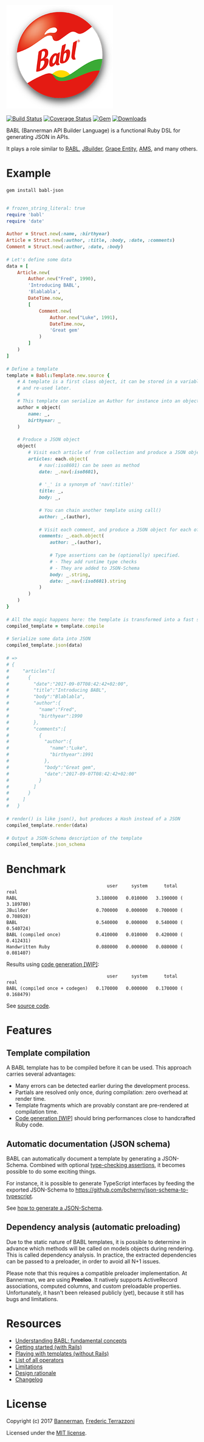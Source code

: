 ![BABL Logo](https://github.com/getbannerman/babl/raw/master/logo-babl.png)

[![Build Status](https://travis-ci.org/getbannerman/babl.svg?branch=master)](https://travis-ci.org/getbannerman/babl)
[![Coverage Status](https://coveralls.io/repos/github/getbannerman/babl/badge.svg)](https://coveralls.io/github/getbannerman/babl)
[![Gem](https://img.shields.io/gem/v/babl-json.svg)](https://rubygems.org/gems/babl-json)
[![Downloads](https://img.shields.io/gem/dt/babl-json.svg)](https://rubygems.org/gems/babl-json)

BABL (Bannerman API Builder Language) is a functional Ruby DSL for generating JSON in APIs.

It plays a role similar to [RABL](https://github.com/nesquena/rabl), [JBuilder](https://github.com/rails/jbuilder), [Grape Entity](https://github.com/ruby-grape/grape-entity), [AMS](https://github.com/rails-api/active_model_serializers), and many others.

# Example

```
gem install babl-json
```

```ruby

# frozen_string_literal: true
require 'babl'
require 'date'

Author = Struct.new(:name, :birthyear)
Article = Struct.new(:author, :title, :body, :date, :comments)
Comment = Struct.new(:author, :date, :body)

# Let's define some data
data = [
    Article.new(
        Author.new("Fred", 1990),
        'Introducing BABL',
        'Blablabla',
        DateTime.now,
        [
            Comment.new(
                Author.new("Luke", 1991),
                DateTime.now,
                'Great gem'
            )
        ]
    )
]

# Define a template
template = Babl::Template.new.source {
    # A template is a first class object, it can be stored in a variable ("inline partial")
    # and re-used later.
    #
    # This template can serialize an Author for instance into an object.
    author = object(
        name: _,
        birthyear: _
    )

    # Produce a JSON object
    object(
        # Visit each article of from collection and produce a JSON object for each elements
        articles: each.object(
            # nav(:iso8601) can be seen as method
            date: _.nav(:iso8601),

            # '_' is a synonym of 'nav(:title)'
            title: _,
            body: _,

            # You can chain another template using call()
            author: _.(author),

            # Visit each comment, and produce a JSON object for each of them.
            comments: _.each.object(
                author: _.(author),

                # Type assertions can be (optionally) specified.
                # - They add runtime type checks
                # - They are added to JSON-Schema
                body: _.string,
                date: _.nav(:iso8601).string
            )
        )
    )
}

# All the magic happens here: the template is transformed into a fast serializer.
compiled_template = template.compile

# Serialize some data into JSON
compiled_template.json(data)

# =>
# {
#     "articles":[
#       {
#         "date":"2017-09-07T08:42:42+02:00",
#         "title":"Introducing BABL",
#         "body":"Blablabla",
#         "author":{
#           "name":"Fred",
#           "birthyear":1990
#         },
#         "comments":[
#           {
#             "author":{
#               "name":"Luke",
#               "birthyear":1991
#             },
#             "body":"Great gem",
#             "date":"2017-09-07T08:42:42+02:00"
#           }
#         ]
#       }
#     ]
#   }

# render() is like json(), but produces a Hash instead of a JSON
compiled_template.render(data)

# Output a JSON-Schema description of the template
compiled_template.json_schema
```

# Benchmark

```
                                     user     system      total        real
RABL                             3.180000   0.010000   3.190000 (  3.189780)
JBuilder                         0.700000   0.000000   0.700000 (  0.708928)
BABL                             0.540000   0.000000   0.540000 (  0.540724)
BABL (compiled once)             0.410000   0.010000   0.420000 (  0.412431)
Handwritten Ruby                 0.080000   0.000000   0.080000 (  0.081407)
```

Results using [code generation [WIP]](https://github.com/getbannerman/babl/pull/21):
```
                                     user     system      total        real
BABL (compiled once + codegen)   0.170000   0.000000   0.170000 (  0.168479)
```
See [source code](spec/perfs/comparison_spec.rb).

# Features

## Template compilation

A BABL template has to be compiled before it can be used. This approach carries several advantages:
- Many errors can be detected earlier during the development process.
- Partials are resolved only once, during compilation: zero overhead at render time.
- Template fragments which are provably constant are pre-rendered at compilation time.
- [Code generation [WIP]](https://github.com/getbannerman/babl/pull/21) should bring performances close to handcrafted Ruby code.

## Automatic documentation (JSON schema)

BABL can automatically document a template by generating a JSON-Schema. Combined with optional [type-checking assertions](pages/operators.md#typed), it becomes possible to do some exciting things.

For instance, it is possible to generate TypeScript interfaces by feeding the exported JSON-Schema to https://github.com/bcherny/json-schema-to-typescript.

See [how to generate a JSON-Schema](pages/templates.md#json_schema).

## Dependency analysis (automatic preloading)

Due to the static nature of BABL templates, it is possible to determine in advance which methods will be called on models objects during rendering. This is called dependency analysis. In practice, the extracted dependencies can be passed to a preloader, in order to avoid all N+1 issues.

Please note that this requires a compatible preloader implementation. At Bannerman, we are using **Preeloo**. It natively supports ActiveRecord associations, computed columns, and custom preloadable properties. Unfortunately, it hasn't been released publicly (yet), because it still has bugs and limitations.

# Resources

- [Understanding BABL: fundamental concepts](pages/concepts.md)
- [Getting started (with Rails)](pages/getting_started.md)
- [Playing with templates (without Rails)](pages/templates.md)
- [List of all operators](pages/operators.md)
- [Limitations](pages/limitations.md)
- [Design rationale](pages/rationale.md)
- [Changelog](CHANGELOG.md)

# License

Copyright (c) 2017 [Bannerman](https://www.bannerman.com/), [Frederic Terrazzoni](https://github.com/fterrazzoni)

Licensed under the [MIT license](https://opensource.org/licenses/MIT).
